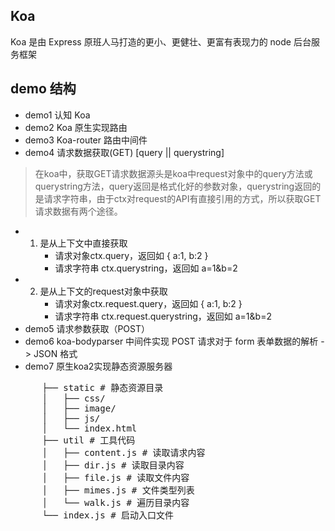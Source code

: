 ## Koa 
Koa 是由 Express 原班人马打造的更小、更健壮、更富有表现力的 node 后台服务框架

## demo 结构
  - demo1 认知 Koa
  - demo2 Koa 原生实现路由
  - demo3 Koa-router 路由中间件
  - demo4 请求数据获取(GET) [query || querystring]
  > 在koa中，获取GET请求数据源头是koa中request对象中的query方法或querystring方法，query返回是格式化好的参数对象，querystring返回的是请求字符串，由于ctx对request的API有直接引用的方式，所以获取GET请求数据有两个途径。
  - 1. 是从上下文中直接获取
        - 请求对象ctx.query，返回如 { a:1, b:2 }
        - 请求字符串 ctx.querystring，返回如 a=1&b=2
  - 2. 是从上下文的request对象中获取
        - 请求对象ctx.request.query，返回如 { a:1, b:2 }
        - 请求字符串 ctx.request.querystring，返回如 a=1&b=2
  - demo5 请求参数获取（POST）
  - demo6 koa-bodyparser 中间件实现 POST 请求对于 form 表单数据的解析 -> JSON 格式
  - demo7 原生koa2实现静态资源服务器
  <pre>
      ├── static # 静态资源目录
      │   ├── css/
      │   ├── image/
      │   ├── js/
      │   └── index.html
      ├── util # 工具代码
      │   ├── content.js # 读取请求内容
      │   ├── dir.js # 读取目录内容
      │   ├── file.js # 读取文件内容
      │   ├── mimes.js # 文件类型列表
      │   └── walk.js # 遍历目录内容
      └── index.js # 启动入口文件
  </pre>

  

  
  